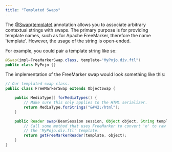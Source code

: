 ```yaml
---
title: "Templated Swaps"
---
```


The [@Swap(template)](../apidocs/org/apache/juneau/annotation/Swap.html#template()) annotation allows you to associate arbitrary contextual strings with swaps.
The primary purpose is for providing template names, such as for Apache FreeMarker, therefore the name 'template'.
However, the usage of the string is open-ended.

For example, you could pair a template string like so:

```java
@Swap(impl=FreeMarkerSwap.class, template="MyPojo.div.ftl")
public class MyPojo {}
```

The implementation of the FreeMarker swap would look something like this:

```java
// Our templated swap class.
public class FreeMarkerSwap extends ObjectSwap {

    public MediaType[] forMediaTypes() {
        // Make sure this only applies to the HTML serializer.
        return MediaType.forStrings("&#42;/html");
    }

    public Reader swap(BeanSession session, Object object, String template) throws Exception {
        // Call some method that uses FreeMarker to convert 'o' to raw HTML using
        // the 'MyPojo.div.ftl' template.
        return getFreeMarkerReader(template, object);
    }
}
```